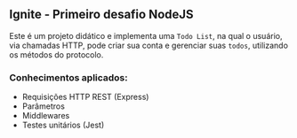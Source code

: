 ## Ignite - Primeiro desafio NodeJS

Este é um projeto didático e implementa uma `Todo List`, na qual o usuário, via chamadas HTTP, pode criar sua conta e gerenciar suas `todos`, utilizando os métodos do protocolo.

### Conhecimentos aplicados:
- Requisições HTTP REST (Express)
- Parâmetros
- Middlewares
- Testes unitários (Jest)